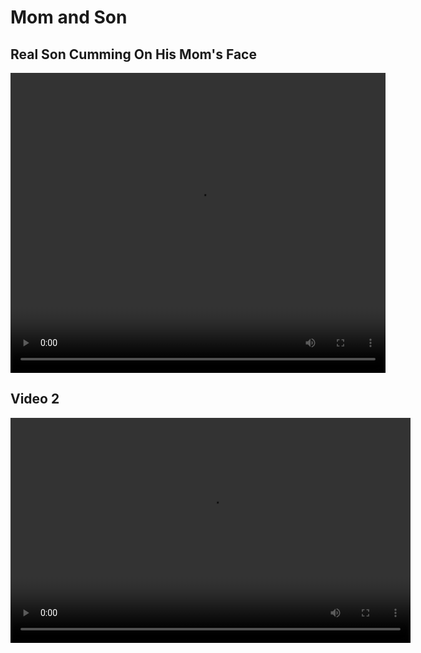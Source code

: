 # Mom and Son 

## Real Son Cumming On His Mom's Face
<video width="600" height="480" controls>
  <source src="videos/Mom and Son/https://realfamilytaboo.uns.wtf/#9vc6c.mp4" type="video/mp4">
  Your browser does not support the video tag.
</video>

## Video 2
<video width="640" height="360" controls>
  <source src="videos/category1/video2.mp4" type="video/mp4">
  Your browser does not support the video tag.
</video>


